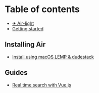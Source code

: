 # Table of contents

* [✈ Air-light](README.md)
* [Getting started](getting-started.md)

## Installing Air

* [Install using macOS LEMP & dudestack](installing-air/install-using-macos-lemp-and-dudestack.md)

## Guides

* [Real time search with Vue.js](guides/real-time-search-with-vue.js.md)
